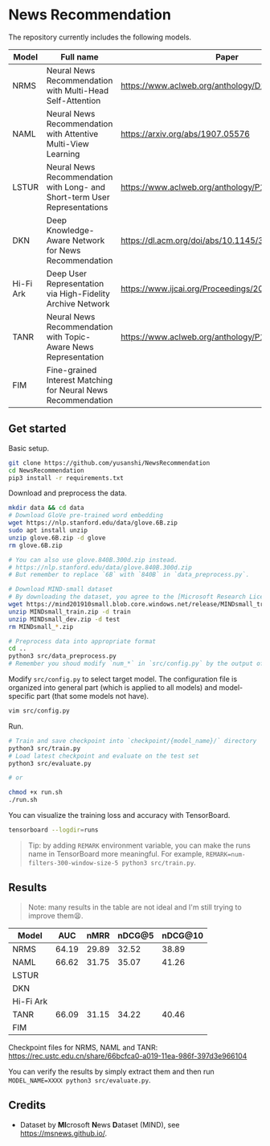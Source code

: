 # News Recommendation

The repository currently includes the following models.

| Model     | Full name                                                    | Paper                                              |
| --------- | ------------------------------------------------------------ | -------------------------------------------------- |
| NRMS      | Neural News Recommendation with Multi-Head Self-Attention    | https://www.aclweb.org/anthology/D19-1671/         |
| NAML      | Neural News Recommendation with Attentive Multi-View Learning | https://arxiv.org/abs/1907.05576                   |
| LSTUR     | Neural News Recommendation with Long- and Short-term User Representations | https://www.aclweb.org/anthology/P19-1033.pdf      |
| DKN       | Deep Knowledge-Aware Network for News Recommendation         | https://dl.acm.org/doi/abs/10.1145/3178876.3186175 |
| Hi-Fi Ark | Deep User Representation via High-Fidelity Archive Network   | https://www.ijcai.org/Proceedings/2019/424         |
| TANR      | Neural News Recommendation with Topic-Aware News Representation | https://www.aclweb.org/anthology/P19-1110.pdf      |
| FIM       | Fine-grained Interest Matching for Neural News Recommendation |                                                    |

## Get started

Basic setup.

```bash
git clone https://github.com/yusanshi/NewsRecommendation
cd NewsRecommendation
pip3 install -r requirements.txt
```

Download and preprocess the data.

```bash
mkdir data && cd data
# Download GloVe pre-trained word embedding
wget https://nlp.stanford.edu/data/glove.6B.zip
sudo apt install unzip
unzip glove.6B.zip -d glove
rm glove.6B.zip

# You can also use glove.840B.300d.zip instead.
# https://nlp.stanford.edu/data/glove.840B.300d.zip
# But remember to replace `6B` with `840B` in `data_preprocess.py`.

# Download MIND-small dataset
# By downloading the dataset, you agree to the [Microsoft Research License Terms](https://go.microsoft.com/fwlink/?LinkID=206977). For more detail about the dataset, see https://msnews.github.io/.
wget https://mind201910small.blob.core.windows.net/release/MINDsmall_train.zip https://mind201910small.blob.core.windows.net/release/MINDsmall_dev.zip
unzip MINDsmall_train.zip -d train
unzip MINDsmall_dev.zip -d test
rm MINDsmall_*.zip

# Preprocess data into appropriate format
cd ..
python3 src/data_preprocess.py
# Remember you shoud modify `num_*` in `src/config.py` by the output of `src/data_preprocess.py`
```

Modify `src/config.py` to select target model. The configuration file is organized into general part (which is applied to all models) and model-specific part (that some models not have).

```bash
vim src/config.py
```

Run.

```bash
# Train and save checkpoint into `checkpoint/{model_name}/` directory
python3 src/train.py
# Load latest checkpoint and evaluate on the test set
python3 src/evaluate.py

# or

chmod +x run.sh
./run.sh
```

You can visualize the training loss and accuracy with TensorBoard.

```bash
tensorboard --logdir=runs
```

> Tip: by adding `REMARK` environment variable, you can make the runs name in TensorBoard more meaningful. For example, `REMARK=num-filters-300-window-size-5 python3 src/train.py`.

## Results

> Note: many results in the table are not ideal and I'm still trying to improve them😫.

| Model     | AUC   | nMRR  | nDCG@5 | nDCG@10 |
| --------- | ----- | ----- | ------ | ------- |
| NRMS      | 64.19 | 29.89 | 32.52  | 38.89   |
| NAML      | 66.62 | 31.75 | 35.07  | 41.26   |
| LSTUR     |       |       |        |         |
| DKN       |       |       |        |         |
| Hi-Fi Ark |       |       |        |         |
| TANR      | 66.09 | 31.15 | 34.22  | 40.46   |
| FIM       |       |       |        |         |

Checkpoint files for NRMS, NAML and TANR: <https://rec.ustc.edu.cn/share/66bcfca0-a019-11ea-986f-397d3e966104>

You can verify the results by simply extract them and then run `MODEL_NAME=XXXX python3 src/evaluate.py`.

## Credits

- Dataset by **MI**crosoft **N**ews **D**ataset (MIND), see <https://msnews.github.io/>.

